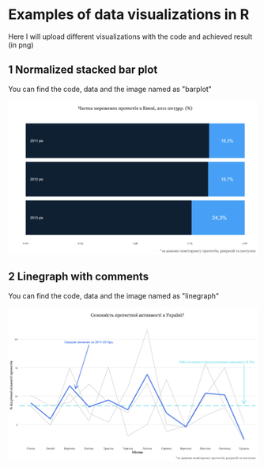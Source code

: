 # Examples of data visualizations in R
Here I will upload different visualizations with the code and achieved result (in png)

## 1 Normalized stacked bar plot
You can find the code, data and the image named as "barplot"

![image](https://github.com/DukachY/visualizations/blob/master/barplot.png)


## 2 Linegraph with comments  
You can find the code, data and the image named as "linegraph"  

![image2](https://github.com/DukachY/visualizations/blob/master/linegraph.png)
